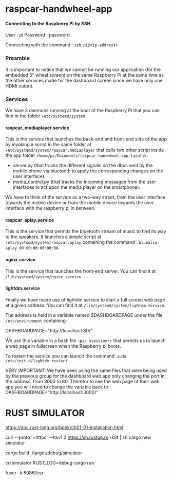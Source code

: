# raspcar-handwheel-app

#### Connecting to the Raspberry Pi by SSH

User : pi
Password : password

Connecting with the command :
`ssh pi@<ip-address>`

### Preamble

It is important to notice that we cannot be running our application (for the embedded 5" wheel screen) on the same Raspberry Pi at the same time as the other services made for the dashboard screen since we have only one HDMI output.

### Services

We have 3 daemons running at the boot of the Raspberry Pi that you can find in the folder `/etc/systemd/system`

#### raspcar_mediaplayer.service

This is the service that launches the back-end and front-end side of the app by invoking a script in the same folder at `/etc/systemd/system/raspcar.mediaplayer` that calls two other script inside the app folder `/home/pi/Documents/raspcar-handwheel-app-taoufik`:
- server.py (that tracks the different signals on the dbus sent by the mobile phone via bluetooth to apply the corresponding changes on the user interface).
- media_control.py (that tracks the incoming messages from the user interfaces to act upon the media player on the smartphone).

We have to think of the service as a two-way street, from the user interface towards the mobile device or from the mobile device towards the user interface with the raspberry pi in between.

#### raspcar_aplay.service

This is the service that permits the bluetooth stream of music to find its way to the speakers.
It launches a simple script at `/etc/systemd/system/raspcar.aplay` containing the command : `bluealsa-aplay 00:00:00:00:00:00`.

#### nginx.service

This is the service that launches the front-end server.
You can find it at `/lib/systemd/system/nginx.service`.

#### lightdm.service

Finally we have made use of lightdm service to start a full screen web page at a given address.
You can find it at `/lib/systemd/system/lightdm.service`.


The address is held in a variable named $DASHBOARDPAGE under the file `/etc/environment` containing:

DASHBOARDPAGE="http://localhost:80/"

We use this variable in a bash file `~pi/.xsessionrc` that permits us to launch a web page in fullscreen when the Raspberry pi boots. 

To restart the service you can launch the command:
`sudo /etc/init.d/lightdm restart`


VERY IMPORTANT:
We have been using the same files that were being used by the previous group for the dashboard web app only changing the port in the address, from 3000 to 80.
Therefor to see the web page of their web app you will need to change the variable back to :
DASHBOARDPAGE="http://localhost:3000/"

# RUST SIMULATOR

https://doc.rust-lang.org/book/ch01-01-installation.html

curl --proto '=https' --tlsv1.2 https://sh.rustup.rs -sSf | sh
cargo new simulator

cargo build
./target/debug/simulator

cd simulator
RUST_LOG=debug cargo run

fuser -k 8086/tcp